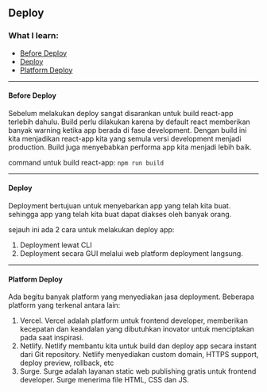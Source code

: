 ##  Deploy


### What I learn:

- [Before Deploy](#sec1)
- [Deploy](#sec2)
- [Platform Deploy](#sec3)

---

<h4  id='sec1'>Before Deploy</h4>
Sebelum melakukan deploy sangat disarankan untuk build react-app terlebih dahulu. Build perlu dilakukan karena by default react memberikan banyak warning ketika app berada di fase development. Dengan build ini kita menjadikan react-app kita yang semula versi development menjadi production. Build juga menyebabkan performa app kita menjadi lebih baik.

command untuk build react-app:
`npm run build`

---

<h4  id='sec2'>Deploy</h4>

Deployment bertujuan untuk menyebarkan app yang telah kita buat. sehingga app yang telah kita buat dapat diakses oleh banyak orang. 

sejauh ini ada 2 cara untuk melakukan deploy app:

1. Deployment lewat CLI
2. Deployment secara GUI melalui web platform deployment langsung.

---  

<h4  id='sec3'>Platform Deploy</h4>

Ada begitu banyak platform yang menyediakan jasa deployment. Beberapa platform yang terkenal antara lain:

1. Vercel.
	Vercel adalah platform untuk frontend developer, memberikan kecepatan dan keandalan yang dibutuhkan inovator untuk menciptakan pada saat inspirasi.
2. Netlify.
	Netlify membantu kita untuk build dan deploy app secara instant dari Git repository. Netlify menyediakan custom domain, HTTPS support, deploy preview, rollback, etc
3. Surge.
	Surge adalah layanan static web publishing gratis untuk frontend developer. Surge menerima file HTML, CSS dan JS.
